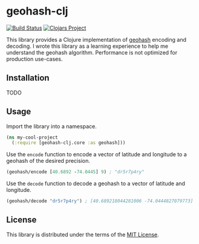 geohash-clj
===========

[![Build Status](https://travis-ci.org/bytebutt/geohash-clj.svg?branch=develop)](https://travis-ci.org/bytebutt/geohash-clj) [![Clojars Project](https://img.shields.io/clojars/v/com.bytebutt/geohash-clj.svg)](https://clojars.org/com.bytebutt/geohash-clj)

This library provides a Clojure implementation of [geohash](http://www.geohash.org) encoding and decoding.
I wrote this library as a learning experience to help me understand the geohash algorithm.
Performance is not optimized for production use-cases.

## Installation

TODO

## Usage

Import the library into a namespace.

```clojure
(ns my-cool-project
  (:require [geohash-clj.core :as geohash]))
```

Use the `encode` function to encode a vector of latitude and longitude to a geohash of the desired precision.

```clojure
(geohash/encode [40.6892 -74.0445] 9) ; "dr5r7p4ry"
```

Use the `decode` function to decode a geohash to a vector of latitude and longitude.

```clojure
(geohash/decode "dr5r7p4ry") ; [40.689218044281006 -74.0444827079773]
```

## License

This library is distributed under the terms of the [MIT License](https://opensource.org/licenses/MIT).
